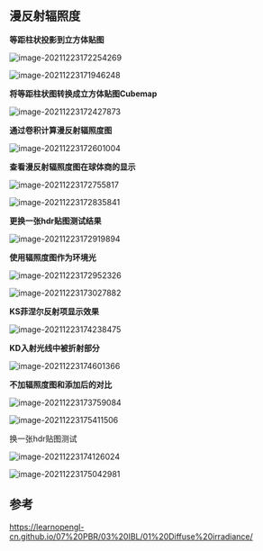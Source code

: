 ## 漫反射辐照度

**等距柱状投影到立方体贴图**

![image-20211223172254269](images/image-20211223172254269.png)

![image-20211223171946248](images/image-20211223171946248.png)

**将等距柱状图转换成立方体贴图Cubemap**

![image-20211223172427873](images/image-20211223172427873.png)

**通过卷积计算漫反射辐照度图**

![image-20211223172601004](images/image-20211223172601004.png)

**查看漫反射辐照度图在球体商的显示**

![image-20211223172755817](images/image-20211223172755817.png)

![image-20211223172835841](images/image-20211223172835841.png)

**更换一张hdr贴图测试结果**

![image-20211223172919894](images/image-20211223172919894.png)

**使用辐照度图作为环境光**

![image-20211223172952326](images/image-20211223172952326.png)

![image-20211223173027882](images/image-20211223173027882.png)

**KS菲涅尔反射项显示效果**

![image-20211223174238475](images/image-20211223174238475.png)

**KD入射光线中被折射部分**

![image-20211223174601366](images/image-20211223174601366.png)



**不加辐照度图和添加后的对比**

![image-20211223173759084](images/image-20211223173759084.png)

![image-20211223175411506](images/image-20211223175411506.png)

换一张hdr贴图测试

![image-20211223174126024](images/image-20211223174126024.png)

![image-20211223175042981](images/image-20211223175042981.png)

## 参考

https://learnopengl-cn.github.io/07%20PBR/03%20IBL/01%20Diffuse%20irradiance/

